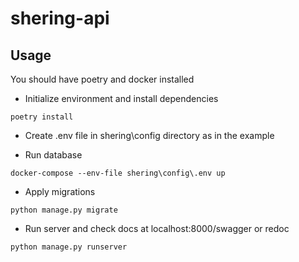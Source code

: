 # shering-api

## Usage

You should have poetry and docker installed

 - Initialize environment and install dependencies 
 
```
poetry install
```

- Create .env file in shering\config directory as in the example 

- Run database

```
docker-compose --env-file shering\config\.env up
```

- Apply migrations

```
python manage.py migrate
```

- Run server and check docs at localhost:8000/swagger or redoc 

```
python manage.py runserver
```
